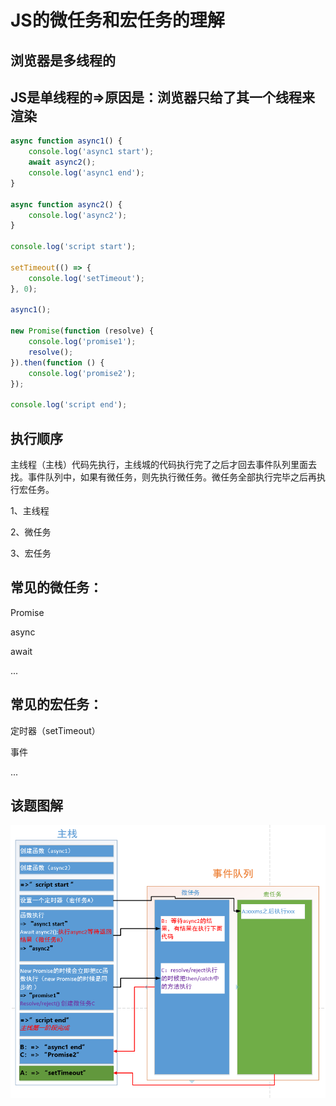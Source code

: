 
# JS的微任务和宏任务的理解
## 浏览器是多线程的
## JS是单线程的=>原因是：浏览器只给了其一个线程来渲染
``` js
async function async1() {
    console.log('async1 start');
    await async2();
    console.log('async1 end');
}

async function async2() {
    console.log('async2');
}

console.log('script start');

setTimeout(() => {
    console.log('setTimeout');
}, 0);

async1();

new Promise(function (resolve) {
    console.log('promise1');
    resolve();
}).then(function () {
    console.log('promise2');
});

console.log('script end');
```
## 执行顺序
主线程（主栈）代码先执行，主线城的代码执行完了之后才回去事件队列里面去找。事件队列中，如果有微任务，则先执行微任务。微任务全部执行完毕之后再执行宏任务。

1、主线程

2、微任务

3、宏任务
## 常见的微任务：
Promise 

async 

await

...
## 常见的宏任务：
定时器（setTimeout）

事件

...
## 该题图解
![微任务宏任务图解](../img/微任务宏任务图解.png "微任务宏任务图解")
